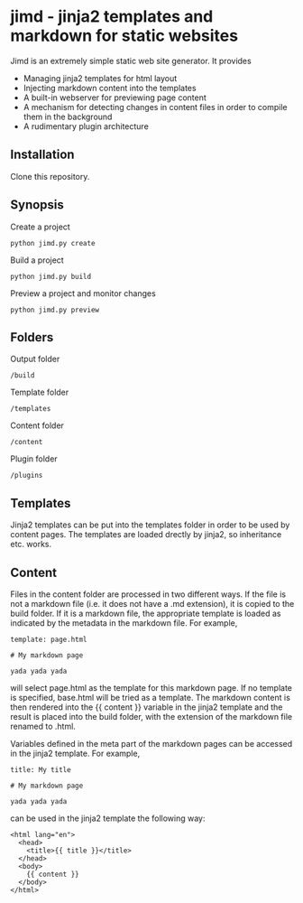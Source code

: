 # jimd - jinja2 templates and markdown for static websites

Jimd is an extremely simple static web site generator.
It provides
* Managing jinja2 templates for html layout
* Injecting markdown content into the templates
* A built-in webserver for previewing page content
* A mechanism for detecting changes in content files in order to compile them in the background
* A rudimentary plugin architecture

## Installation

Clone this repository.

## Synopsis

Create a project
```
python jimd.py create
```

Build a project
```
python jimd.py build
```

Preview a project and monitor changes
```
python jimd.py preview
```

## Folders

Output folder
```
/build
```

Template folder
```
/templates
```

Content folder
```
/content
```

Plugin folder
```
/plugins
```

## Templates

Jinja2 templates can be put into the templates folder in order to be used by content pages.
The templates are loaded drectly by jinja2, so inheritance etc. works.

## Content
Files in the content folder are processed in two different ways.
If the file is not a markdown file (i.e. it does not have a .md extension),
it is copied to the build folder.
If it is a markdown file, the appropriate template is loaded as indicated by the metadata
in the markdown file.
For example,
```
template: page.html

# My markdown page

yada yada yada
```
will select page.html as the template for this markdown page.
If no template is specified, base.html will be tried as a template.
The markdown content is then rendered into the {{ content }} variable in the jinja2 template
and the result is placed into the build folder, with the extension of the markdown file renamed to .html.

Variables defined in the meta part of the markdown pages can be accessed in the jinja2 template.
For example,
```
title: My title

# My markdown page

yada yada yada
```

can be used in the jinja2 template the following way:

```
<html lang="en">
  <head>
    <title>{{ title }}</title>
  </head>
  <body>
    {{ content }}
  </body>
</html>
```
